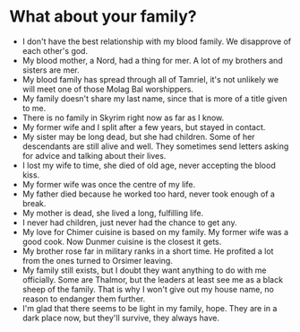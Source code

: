 # What about your family?

- I don't have the best relationship with my blood family. We disapprove of each other's god.
- My blood mother, a Nord, had a thing for mer. A lot of my brothers and sisters are mer.
- My blood family has spread through all of Tamriel, it's not unlikely we will meet one of those Molag Bal worshippers.
- My family doesn't share my last name, since that is more of a title given to me.
- There is no family in Skyrim right now as far as I know.
- My former wife and I split after a few years, but stayed in contact.
- My sister may be long dead, but she had children. Some of her descendants are still alive and well. They sometimes send letters asking for advice and talking about their lives.
- I lost my wife to time, she died of old age, never accepting the blood kiss.
- My former wife was once the centre of my life.
- My father died because he worked too hard, never took enough of a break.
- My mother is dead, she lived a long, fulfilling life.
- I never had children, just never had the chance to get any.
- My love for Chimer cuisine is based on my family. My former wife was a good cook. Now Dunmer cuisine is the closest it gets.
- My brother rose far in military ranks in a short time. He profited a lot from the ones turned to Orsimer leaving.
- My family still exists, but I doubt they want anything to do with me officially. Some are Thalmor, but the leaders at least see me as a black sheep of the family. That is why I won't give out my house name, no reason to endanger them further.
- I'm glad that there seems to be light in my family, hope. They are in a dark place now, but they'll survive, they always have.
